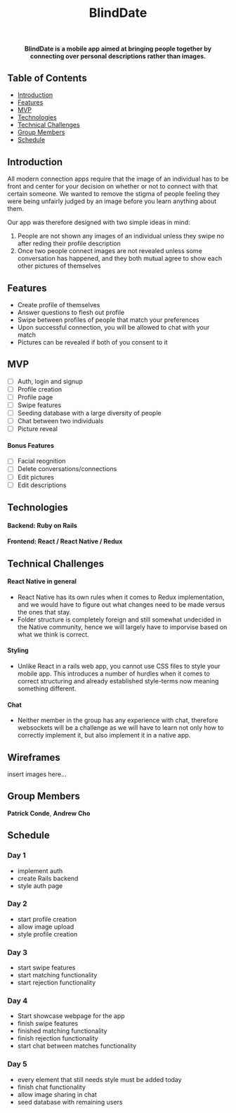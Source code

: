 <h1 align="center"> BlindDate </h1> <br>
<h4 align="center">
    BlindDate is a mobile app aimed at bringing people together by connecting over personal descriptions rather than images.
</h4>

## Table of Contents

- [Introduction](#introduction)
- [Features](#features)
- [MVP](#mvp)
- [Technologies](#technologies)
- [Technical Challenges](#technical-challenges)
- [Group Members](#group-members)
- [Schedule](#schedule)


## Introduction

All modern connection apps require that the image of an individual has to be front and center 
for your decision on whether or not to connect with that certain someone. We wanted to remove the stigma of people feeling they were
being unfairly judged by an image before you learn anything about them.

Our app was therefore designed with two simple ideas in mind:

1. People are not shown any images of an individual unless they swipe no after reding their profile description
2. Once two people connect images are not revealed unless some conversation has happened, and they both mutual agree to show each other pictures of themselves

## Features

* Create profile of themselves
* Answer questions to flesh out profile
* Swipe between profiles of people that match your preferences
* Upon successful connection, you will be allowed to chat with your match
* Pictures can be revealed if both of you consent to it

## MVP

   - [ ] Auth, login and signup
   - [ ] Profile creation
   - [ ] Profile page
   - [ ] Swipe features
   - [ ] Seeding database with a large diversity of people
   - [ ] Chat between two individuals
   - [ ] Picture reveal
   
#### Bonus Features
   - [ ] Facial reognition
   - [ ] Delete conversations/connections
   - [ ] Edit pictures
   - [ ] Edit descriptions

## Technologies
  #### Backend: Ruby on Rails
  #### Frontend: React / React Native / Redux

## Technical Challenges

#### React Native in general
+ React Native has its own rules when it comes to Redux implementation, and we would have to figure out what changes need to be made versus the ones that stay. 
+ Folder structure is completely foreign and still somewhat undecided in the Native community, hence we will largely have to imporvise based on what we think is correct.

#### Styling
+ Unlike React in a rails web app, you cannot use CSS files to style your mobile app. This introduces a number of hurdles when it comes to correct structuring and already established style-terms now meaning something different.

#### Chat
+ Neither member in the group has any experience with chat, therefore websockets will be a challenge as we will have to learn not only how to correctly implement it, but also implement it in a native app.

## Wireframes

insert images here...
 
## Group Members

**Patrick Conde**,
**Andrew Cho**

## Schedule

### Day 1
  - implement auth
  - create Rails backend
  - style auth page

### Day 2
  - start profile creation
  - allow image upload
  - style profile creation

### Day 3
 - start swipe features
 - start matching functionality
 - start rejection functionality

### Day 4
  - Start showcase webpage for the app
  - finish swipe features
  - finished matching functionality
  - finish rejection functionality
  - start chat between matches functionality

### Day 5
  - every element that still needs style must be added today
  - finish chat functionality
  - allow image sharing in chat
  - seed database with remaining users
